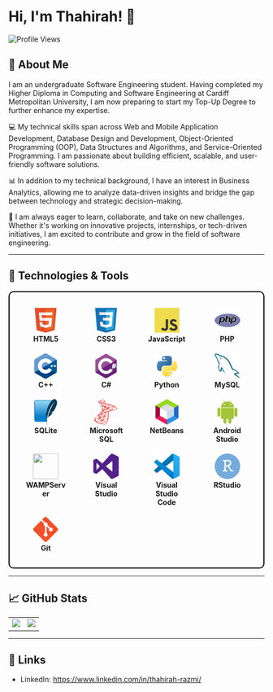 # Hi, I'm Thahirah! 👋

![Profile Views](https://komarev.com/ghpvc/?username=Thahirah-Razmi&color=blue)

## 🚀 About Me
 I am an undergraduate Software Engineering student. Having completed my Higher Diploma in Computing and Software Engineering at Cardiff Metropolitan University, I am now preparing to start my Top-Up Degree to further enhance my expertise.

💻 My technical skills span across Web and Mobile Application Development, Database Design and Development, Object-Oriented Programming (OOP), Data Structures and Algorithms, and Service-Oriented Programming. I am passionate about building efficient, scalable, and user-friendly software solutions.

📊 In addition to my technical background, I have an interest in Business Analytics, allowing me to analyze data-driven insights and bridge the gap between technology and strategic decision-making.

🚀 I am always eager to learn, collaborate, and take on new challenges. Whether it's working on innovative projects, internships, or tech-driven initiatives, I am excited to contribute and grow in the field of software engineering.

---

## 🚀 Technologies & Tools
<div align="center" style="border: 2px solid #000; padding: 20px; border-radius: 10px; display: flex; flex-wrap: wrap; justify-content: space-between; max-width: 800px;">
  <div style="display: inline-block; margin: 10px; text-align: center; width: 18%;">
    <img src="https://raw.githubusercontent.com/devicons/devicon/master/icons/html5/html5-original.svg" width="50" height="50" />
    <br />
    <strong>HTML5</strong>
  </div>

  <div style="display: inline-block; margin: 10px; text-align: center; width: 18%;">
    <img src="https://raw.githubusercontent.com/devicons/devicon/master/icons/css3/css3-original.svg" width="50" height="50" />
    <br />
    <strong>CSS3</strong>
  </div>

  <div style="display: inline-block; margin: 10px; text-align: center; width: 18%;">
    <img src="https://raw.githubusercontent.com/devicons/devicon/master/icons/javascript/javascript-original.svg" width="50" height="50" />
    <br />
    <strong>JavaScript</strong>
  </div>

  <div style="display: inline-block; margin: 10px; text-align: center; width: 18%;">
    <img src="https://raw.githubusercontent.com/devicons/devicon/master/icons/php/php-original.svg" width="50" height="50" />
    <br />
    <strong>PHP</strong>
  </div>

  <div style="display: inline-block; margin: 10px; text-align: center; width: 18%;">
    <img src="https://raw.githubusercontent.com/devicons/devicon/master/icons/cplusplus/cplusplus-original.svg" width="50" height="50" />
    <br />
    <strong>C++</strong>
  </div>

  <div style="display: inline-block; margin: 10px; text-align: center; width: 18%;">
    <img src="https://raw.githubusercontent.com/devicons/devicon/master/icons/csharp/csharp-original.svg" width="50" height="50" />
    <br />
    <strong>C#</strong>
  </div>

  <div style="display: inline-block; margin: 10px; text-align: center; width: 18%;">
    <img src="https://raw.githubusercontent.com/devicons/devicon/master/icons/python/python-original.svg" width="50" height="50" />
    <br />
    <strong>Python</strong>
  </div>

  <div style="display: inline-block; margin: 10px; text-align: center; width: 18%;">
    <img src="https://raw.githubusercontent.com/devicons/devicon/master/icons/mysql/mysql-original.svg" width="50" height="50" />
    <br />
    <strong>MySQL</strong>
  </div>

  <div style="display: inline-block; margin: 10px; text-align: center; width: 18%;">
    <img src="https://raw.githubusercontent.com/devicons/devicon/master/icons/sqlite/sqlite-original.svg" width="50" height="50" />
    <br />
    <strong>SQLite</strong>
  </div>

  <div style="display: inline-block; margin: 10px; text-align: center; width: 18%;">
    <img src="https://raw.githubusercontent.com/devicons/devicon/master/icons/microsoftsqlserver/microsoftsqlserver-plain.svg" width="50" height="50" />
    <br />
    <strong>Microsoft SQL</strong>
  </div>

  <div style="display: inline-block; margin: 10px; text-align: center; width: 18%;">
    <img src="https://raw.githubusercontent.com/devicons/devicon/master/icons/netbeans/netbeans-original.svg" width="50" height="50" />
    <br />
    <strong>NetBeans</strong>
  </div>

  <div style="display: inline-block; margin: 10px; text-align: center; width: 18%;">
    <img src="https://raw.githubusercontent.com/devicons/devicon/master/icons/android/android-original.svg" width="50" height="50" />
    <br />
    <strong>Android Studio</strong>
  </div>

  <div style="display: inline-block; margin: 10px; text-align: center; width: 18%;">
    <img src="https://raw.githubusercontent.com/devicons/devicon/master/icons/wamp/wamp-original.svg" width="50" height="50" />
    <br />
    <strong>WAMPServer</strong>
  </div>

  <div style="display: inline-block; margin: 10px; text-align: center; width: 18%;">
    <img src="https://raw.githubusercontent.com/devicons/devicon/master/icons/visualstudio/visualstudio-plain.svg" width="50" height="50" />
    <br />
    <strong>Visual Studio</strong>
  </div>

  <div style="display: inline-block; margin: 10px; text-align: center; width: 18%;">
    <img src="https://raw.githubusercontent.com/devicons/devicon/master/icons/vscode/vscode-original.svg" width="50" height="50" />
    <br />
    <strong>Visual Studio Code</strong>
  </div>

  <div style="display: inline-block; margin: 10px; text-align: center; width: 18%;">
    <img src="https://raw.githubusercontent.com/devicons/devicon/master/icons/rstudio/rstudio-original.svg" width="50" height="50" />
    <br />
    <strong>RStudio</strong>
  </div>

  <div style="display: inline-block; margin: 10px; text-align: center; width: 18%;">
    <img src="https://raw.githubusercontent.com/devicons/devicon/master/icons/git/git-original.svg" width="50" height="50" />
    <br />
    <strong>Git</strong>
  </div>
</div>

---

## 📈 GitHub Stats

<table>
  <tr>
    <td>
      <img src="https://github-readme-stats.vercel.app/api?username=Thahirah-Razmi&show_icons=true&theme=radical" />
    </td>
    <td>
      <img src="https://github-readme-stats.vercel.app/api/top-langs/?username=Thahirah-Razmi&layout=compact&theme=radical" />
    </td>
  </tr>
</table>

---

## 🔗 Links
- LinkedIn: https://www.linkedin.com/in/thahirah-razmi/

